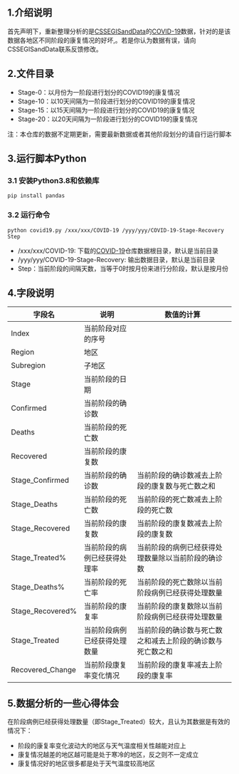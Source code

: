 
## 1.介绍说明

首先声明下，重新整理分析的是[CSSEGISandData](https://github.com/CSSEGISandData)的[COVID-19](https://github.com/CSSEGISandData/COVID-19)数据，针对的是该数据各地区不同阶段的康复情况的好坏,。若是你认为数据有误，请向CSSEGISandData联系反馈修改。


## 2.文件目录
* Stage-0：以月份为一阶段进行划分的COVID19的康复情况
* Stage-10：以10天间隔为一阶段进行划分的COVID19的康复情况
* Stage-15：以15天间隔为一阶段进行划分的COVID19的康复情况
* Stage-20：以20天间隔为一阶段进行划分的COVID19的康复情况

注：本仓库的数据不定期更新，需要最新数据或者其他阶段划分的请自行运行脚本

## 3.运行脚本Python


### 3.1 安装Python3.8和依赖库

```
pip install pandas 
```


### 3.2 运行命令

```
python covid19.py /xxx/xxx/COVID-19 /yyy/yyy/COVID-19-Stage-Recovery Step
```
*  /xxx/xxx/COVID-19: 下载的[COVID-19](https://github.com/CSSEGISandData/COVID-19)仓库数据根目录，默认是当前目录
* /yyy/yyy/COVID-19-Stage-Recovery: 输出数据目录，默认是当前目录
* Step：当前阶段的间隔天数，当等于0时按月份来进行分阶段，默认是按月份



## 4.字段说明



| 字段名 |  说明 |  数值的计算 |
|---|---|---|
|  Index | 当前阶段对应的序号 ||
|  Region | 地区 ||
|  Subregion | 子地区 ||
|  Stage | 当前阶段的日期 ||
|  Confirmed | 当前阶段的确诊数 ||
|  Deaths | 当前阶段的死亡数 ||
|  Recovered | 当前阶段的康复数 ||
|  Stage_Confirmed | 当前阶段的确诊数 | 当前阶段的确诊数减去上阶段的康复数与死亡数之和 |
|  Stage_Deaths | 当前阶段的死亡数 | 当前阶段的死亡数减去上阶段的死亡数 |
|  Stage_Recovered | 当前阶段的康复数 | 当前阶段的康复数减去上阶段的康复数 |
|  Stage_Treated% | 当前阶段的病例已经获得处理率 | 当前阶段的病例已经获得处理数量除以当前阶段的确诊数 |
|  Stage_Deaths% | 当前阶段的死亡率 | 当前阶段的死亡数除以当前阶段病例已经获得处理数量 |
|  Stage_Recovered% | 当前阶段的康复率 | 当前阶段的康复数除以当前阶段病例已经获得处理数量 |
|  Stage_Treated | 当前阶段病例已经获得处理数量 | 当前阶段的确诊数与死亡数之和减去上阶段的确诊数与死亡数之和 |
|  Recovered_Change | 当前阶段康复率变化情况 | 当前阶段的康复率减去上阶段的康复率|


## 5.数据分析的一些心得体会

在阶段病例已经获得处理数量（即Stage_Treated）较大，且认为其数据是有效的情况下：

* 阶段的康复率变化波动大的地区与天气温度相关性越能对应上
* 康复情况越差的地区越可能是处于寒冷的地区，反之则不一定成立
* 康复情况好的地区很多都是处于天气温度较高地区

